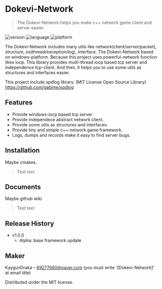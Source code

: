 # Dokevi-Network
> The Dokevi-Network helps you make c++ network game client and server easier.

![version](https://img.shields.io/badge/alpha-v1.0.0-blue.svg)
![language](https://img.shields.io/badge/language-c%2B%2B-green.svg)
![platform](https://img.shields.io/badge/platform-windows-brightgreen.svg)

The Dokevi-Network includes many utils like network(client/server/packet), structure, os(thread/exception/log), interface.
The Dokevi-Network based on windows-platform. Because this project uses powerful-network function likes iocp. This library provides multi-thread iocp based tcp server and independence tcp-client. And then, it helps you to use some utils as structures and interfaces easier.

This project include spdlog library. (MIT License Open Source Library)
https://github.com/gabime/spdlog

## Features

+ Provide windows-iocp based tcp server.
+ Provide independece abstract network client.
+ Provide some utils as structures and interfaces.
+ Provide tiny and simple c++ network game framework.
+ Logs, dumps and records make it easy to find server bugs.

## Installation

Maybe cmakes.
> Test text
  
## Documents

Maybe github wiki
> Test text
  
## Release History

* v1.0.0
    * Alpha: base framework update

## Maker

KaygunDraka – 69277660@naver.com (you must write '[Dokevi-Network]' at email title)

Distributed under the MIT license.
